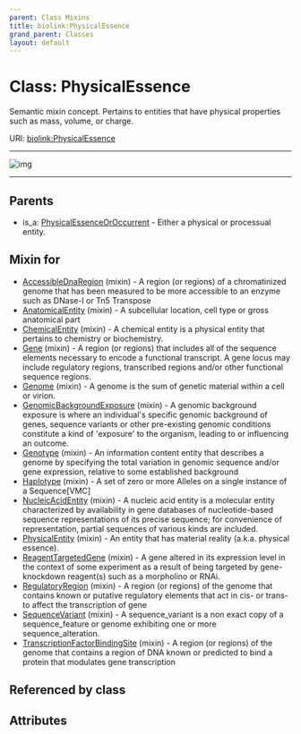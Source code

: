 ```yaml
---
parent: Class Mixins
title: biolink:PhysicalEssence
grand_parent: Classes
layout: default
---
```


# Class: PhysicalEssence


Semantic mixin concept.  Pertains to entities that have physical properties such as mass, volume, or charge.

URI: [biolink:PhysicalEssence](https://w3id.org/biolink/vocab/PhysicalEssence)


---

![img](https://yuml.me/diagram/nofunky;dir:TB/class/[PhysicalEssenceOrOccurrent],[TranscriptionFactorBindingSite]uses%20-.-%3E[PhysicalEssence],[SequenceVariant]uses%20-.-%3E[PhysicalEssence],[RegulatoryRegion]uses%20-.-%3E[PhysicalEssence],[ReagentTargetedGene]uses%20-.-%3E[PhysicalEssence],[PhysicalEntity]uses%20-.-%3E[PhysicalEssence],[NucleicAcidEntity]uses%20-.-%3E[PhysicalEssence],[Haplotype]uses%20-.-%3E[PhysicalEssence],[Genotype]uses%20-.-%3E[PhysicalEssence],[GenomicBackgroundExposure]uses%20-.-%3E[PhysicalEssence],[Genome]uses%20-.-%3E[PhysicalEssence],[Gene]uses%20-.-%3E[PhysicalEssence],[ChemicalEntity]uses%20-.-%3E[PhysicalEssence],[AnatomicalEntity]uses%20-.-%3E[PhysicalEssence],[AccessibleDnaRegion]uses%20-.-%3E[PhysicalEssence],[PhysicalEssenceOrOccurrent]%5E-[PhysicalEssence],[TranscriptionFactorBindingSite],[SequenceVariant],[RegulatoryRegion],[ReagentTargetedGene],[PhysicalEntity],[NucleicAcidEntity],[Haplotype],[Genotype],[GenomicBackgroundExposure],[Genome],[Gene],[ChemicalEntity],[AnatomicalEntity],[AccessibleDnaRegion])

---


## Parents

 *  is_a: [PhysicalEssenceOrOccurrent](PhysicalEssenceOrOccurrent.md) - Either a physical or processual entity.

## Mixin for

 * [AccessibleDnaRegion](AccessibleDnaRegion.md) (mixin)  - A region (or regions) of a chromatinized genome that has been measured to be more accessible to an enzyme such as DNase-I or Tn5 Transpose
 * [AnatomicalEntity](AnatomicalEntity.md) (mixin)  - A subcellular location, cell type or gross anatomical part
 * [ChemicalEntity](ChemicalEntity.md) (mixin)  - A chemical entity is a physical entity that pertains to chemistry or biochemistry.
 * [Gene](Gene.md) (mixin)  - A region (or regions) that includes all of the sequence elements necessary to encode a functional transcript. A gene locus may include regulatory regions, transcribed regions and/or other functional sequence regions.
 * [Genome](Genome.md) (mixin)  - A genome is the sum of genetic material within a cell or virion.
 * [GenomicBackgroundExposure](GenomicBackgroundExposure.md) (mixin)  - A genomic background exposure is where an individual's specific genomic background of genes, sequence variants or other pre-existing genomic conditions constitute a kind of 'exposure' to the organism, leading to or influencing an outcome.
 * [Genotype](Genotype.md) (mixin)  - An information content entity that describes a genome by specifying the total variation in genomic sequence and/or gene expression, relative to some established background
 * [Haplotype](Haplotype.md) (mixin)  - A set of zero or more Alleles on a single instance of a Sequence[VMC]
 * [NucleicAcidEntity](NucleicAcidEntity.md) (mixin)  - A nucleic acid entity is a molecular entity characterized by availability in gene databases of nucleotide-based sequence representations of its precise sequence; for convenience of representation, partial sequences of various kinds are included.
 * [PhysicalEntity](PhysicalEntity.md) (mixin)  - An entity that has material reality (a.k.a. physical essence).
 * [ReagentTargetedGene](ReagentTargetedGene.md) (mixin)  - A gene altered in its expression level in the context of some experiment as a result of being targeted by gene-knockdown reagent(s) such as a morpholino or RNAi.
 * [RegulatoryRegion](RegulatoryRegion.md) (mixin)  - A region (or regions) of the genome that contains known or putative regulatory elements that act in cis- or trans- to affect the transcription of gene
 * [SequenceVariant](SequenceVariant.md) (mixin)  - A sequence_variant is a non exact copy of a sequence_feature or genome exhibiting one or more sequence_alteration.
 * [TranscriptionFactorBindingSite](TranscriptionFactorBindingSite.md) (mixin)  - A region (or regions) of the genome that contains a region of DNA known or predicted to bind a protein that modulates gene transcription

## Referenced by class


## Attributes

